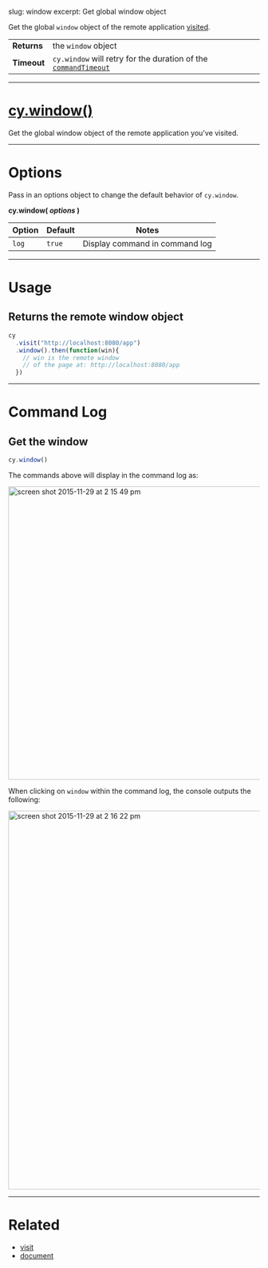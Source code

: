 slug: window
excerpt: Get global window object

Get the global `window` object of the remote application [visited](https://on.cypress.io/api/visit).

| | |
|--- | --- |
| **Returns** | the `window` object |
| **Timeout** | `cy.window` will retry for the duration of the [`commandTimeout`](https://on.cypress.io/guides/configuration#section-global-options) |

***

# [cy.window()](#section-usage)

Get the global window object of the remote application you've visited.

***

# Options

Pass in an options object to change the default behavior of `cy.window`.

**cy.window( *options* )**

Option | Default | Notes
--- | --- | ---
`log` | `true` | Display command in command log

***

# Usage

## Returns the remote window object

```javascript
cy
  .visit("http://localhost:8080/app")
  .window().then(function(win){
    // win is the remote window
    // of the page at: http://localhost:8080/app
  })
```

***

# Command Log

## Get the window

```javascript
cy.window()
```

The commands above will display in the command log as:

<img width="587" alt="screen shot 2015-11-29 at 2 15 49 pm" src="https://cloud.githubusercontent.com/assets/1271364/11459397/ced0a6de-96a3-11e5-93b4-9abd9ffabd98.png">

When clicking on `window` within the command log, the console outputs the following:

<img width="758" alt="screen shot 2015-11-29 at 2 16 22 pm" src="https://cloud.githubusercontent.com/assets/1271364/11459398/d0e6f4be-96a3-11e5-8583-69dcffef9cd3.png">

***

# Related

- [visit](https://on.cypress.io/api/visit)
- [document](https://on.cypress.io/api/document)
